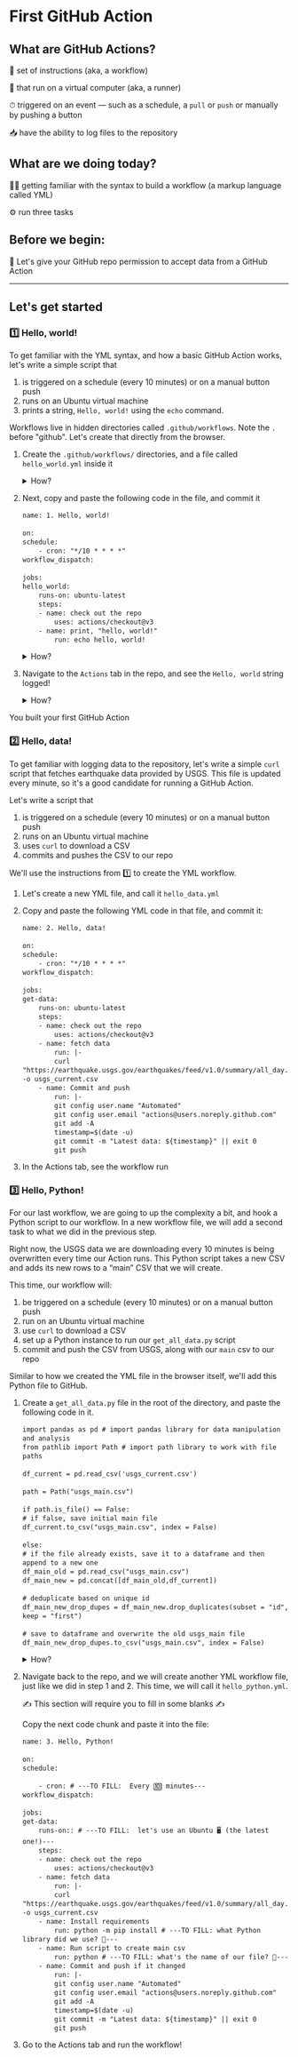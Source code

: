 # First GitHub Action

## What are GitHub Actions?

📝 set of instructions (aka, a workflow)

🏃 that run on a virtual computer (aka, a runner)

⏱ triggered on an event — such as a schedule, a `pull` or `push` or manually by pushing a button

📥 have the ability to log files to the repository

## What are we doing today?

🧑‍💻 getting familiar with the syntax to build a workflow (a markup language called YML)

⚙️ run three tasks

## Before we begin:

🚓 Let's give your GitHub repo permission to accept data from a GitHub Action

---

## Let's get started

### 1️⃣ Hello, world!

To get familiar with the YML syntax, and how a basic GitHub Action works, let's write a simple script that

1. is triggered on a schedule (every 10 minutes) or on a manual button push
2. runs on an Ubuntu virtual machine
3. prints a string, `Hello, world!` using the `echo` command.

Workflows live in hidden directories called `.github/workflows`. Note the `.` before "github". Let's create that directly from the browser.

1. Create the `.github/workflows/` directories, and a file called `hello_world.yml` inside it

   <details>

   <summary>How?</summary>

   ![](screenshots/Screenshot%202023-04-07%20at%2011.34.00%20AM.png)

   </details>

2. Next, copy and paste the following code in the file, and commit it

   ```
   name: 1. Hello, world!

   on:
   schedule:
       - cron: "*/10 * * * *"
   workflow_dispatch:

   jobs:
   hello_world:
       runs-on: ubuntu-latest
       steps:
       - name: check out the repo
           uses: actions/checkout@v3
       - name: print, "hello, world!"
           run: echo hello, world!
   ```

   <details>
   <summary>How?</summary>

   ![](screenshots/Screenshot%202023-04-07%20at%2011.36.54%20AM.png)

   </details>

3. Navigate to the `Actions` tab in the repo, and see the `Hello, world` string logged!
   <details>
   <summary>How?</summary>

   ![](screenshots/Screenshot%202023-04-07%20at%2011.47.18%20AM.png)
   ![](screenshots/Screenshot%202023-04-07%20at%2011.49.06%20AM.png)

   </details>

You built your first GitHub Action

### 2️⃣ Hello, data!

To get familiar with logging data to the repository, let's write a simple `curl` script that fetches earthquake data provided by USGS. This file is updated every minute, so it's a good candidate for running a GitHub Action.

Let's write a script that

1. is triggered on a schedule (every 10 minutes) or on a manual button push
2. runs on an Ubuntu virtual machine
3. uses `curl` to download a CSV
4. commits and pushes the CSV to our repo

We'll use the instructions from 1️⃣ to create the YML workflow.

1. Let's create a new YML file, and call it `hello_data.yml`

2. Copy and paste the following YML code in that file, and commit it:

   ```
   name: 2. Hello, data!

   on:
   schedule:
       - cron: "*/10 * * * *"
   workflow_dispatch:

   jobs:
   get-data:
       runs-on: ubuntu-latest
       steps:
       - name: check out the repo
           uses: actions/checkout@v3
       - name: fetch data
           run: |-
           curl "https://earthquake.usgs.gov/earthquakes/feed/v1.0/summary/all_day.csv" -o usgs_current.csv
       - name: Commit and push
           run: |-
           git config user.name "Automated"
           git config user.email "actions@users.noreply.github.com"
           git add -A
           timestamp=$(date -u)
           git commit -m "Latest data: ${timestamp}" || exit 0
           git push
   ```

3. In the Actions tab, see the workflow run

### 3️⃣ Hello, Python!

For our last workflow, we are going to up the complexity a bit, and hook a Python script to our workflow. In a new workflow file, we will add a second task to what we did in the previous step.

Right now, the USGS data we are downloading every 10 minutes is being overwritten every time our Action runs. This Python script takes a new CSV and adds its new rows to a “main” CSV that we will create.

This time, our workflow will:

1. be triggered on a schedule (every 10 minutes) or on a manual button push
2. run on an Ubuntu virtual machine
3. use `curl` to download a CSV
4. set up a Python instance to run our `get_all_data.py` script
5. commit and push the CSV from USGS, along with our `main` csv to our repo

Similar to how we created the YML file in the browser itself, we'll add this Python file to GitHub.

1. Create a `get_all_data.py` file in the root of the directory, and paste the following code in it.

   ```
   import pandas as pd # import pandas library for data manipulation and analysis
   from pathlib import Path # import path library to work with file paths

   df_current = pd.read_csv('usgs_current.csv')

   path = Path("usgs_main.csv")

   if path.is_file() == False:
   # if false, save initial main file
   df_current.to_csv("usgs_main.csv", index = False)

   else:
   # if the file already exists, save it to a dataframe and then append to a new one
   df_main_old = pd.read_csv("usgs_main.csv")
   df_main_new = pd.concat([df_main_old,df_current])

   # deduplicate based on unique id
   df_main_new_drop_dupes = df_main_new.drop_duplicates(subset = "id", keep = "first")

   # save to dataframe and overwrite the old usgs_main file
   df_main_new_drop_dupes.to_csv("usgs_main.csv", index = False)

   ```

   <details>
   <summary>How?</summary>

   ![](screenshots/Screenshot%202023-04-07%20at%2012.10.32%20PM.png)

   </details>

2. Navigate back to the repo, and we will create another YML workflow file, just like we did in step 1 and 2. This time, we will call it `hello_python.yml`.

   ✍️ This section will require you to fill in some blanks ✍️

   Copy the next code chunk and paste it into the file:

   ```
   name: 3. Hello, Python!

   on:
   schedule:

       - cron: # ---TO FILL:  Every 🔟 minutes---
   workflow_dispatch:

   jobs:
   get-data:
       runs-on:: # ---TO FILL:  let's use an Ubuntu 🖥️ (the latest one!)---
       steps:
       - name: check out the repo
           uses: actions/checkout@v3
       - name: fetch data
           run: |-
           curl "https://earthquake.usgs.gov/earthquakes/feed/v1.0/summary/all_day.csv" -o usgs_current.csv
       - name: Install requirements
           run: python -m pip install # ---TO FILL: what Python library did we use? 🐼---
       - name: Run script to create main csv
           run: python # ---TO FILL: what's the name of our file? 🐍---
       - name: Commit and push if it changed
           run: |-
           git config user.name "Automated"
           git config user.email "actions@users.noreply.github.com"
           git add -A
           timestamp=$(date -u)
           git commit -m "Latest data: ${timestamp}" || exit 0
           git push
   ```

3. Go to the Actions tab and run the workflow!
